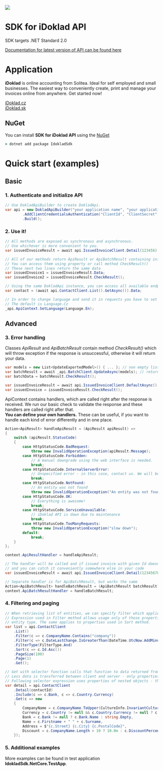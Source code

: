 <img src="https://soliteacr.visualstudio.com/iDoklad/_apis/build/status/SDK/IdokladSdk?branchName=master">

# SDK for iDoklad API

SDK targets .NET Standard 2.0

[Documentation for latest version of API can be found here](https://api.idoklad.cz/Help/v3/en/)

# Application

**iDoklad** is online accounting from Solitea. Ideal for self employed and small businesses. The easiest way to conveniently create, print and manage your invoices online from anywhere. Get started now!

[iDoklad.cz](https://www.idoklad.cz/)  
[iDoklad.sk](https://www.idoklad.sk/)

## NuGet

You can install **SDK for iDoklad API** using the [NuGet](https://www.nuget.org/packages/IdokladSdk)

```cmd
> dotnet add package IdokladSdk
```

# Quick start (examples)

## Basic

### 1. Authenticate and initialize API

```csharp
// Use DokladApiBuilder to create DokladApi.
var api = new DokladApiBuilder("your application name", "your application version")
        .AddClientCredentialsAuthentication("ClientId", "ClientSecret")
        .Build();
```

### 2. Use it!

```csharp
// All methods are exposed as synchronous and asynchronous.
// Use whichever is more convenient to you.
var issuedInvoiceResult = await api.IssuedInvoiceClient.Detail(123456).GetAsync();

// All of our methods return ApiResult or ApiBatchResult containing information about response and the data you requested.
// You can access them using property or call method CheckResult()
// These next two lines return the same data
var issuedInvoice1 = issuedInvoiceResult.Data;
var issuedInvoice2 = issuedInvoiceResult.CheckResult();

// Using the same DokladApi instance, you can access all available endpoints, no need to create separate instances.
var contact = (await api.ContactClient.List().GetAsync()).Data;

// In order to change language and send it in requests you have to set it first.
// The default is Language.Cz
_api.ApiContext.SetLanguage(Language.En);
```

## Advanced

### 3. Error handling

Classes _ApiResult_ and _ApiBatchResult_ contain method _CheckResult()_ which will throw exception if the response is unsuccessful, otherwise it will return your data.

```csharp
var models = new List<UpdateExportedModel>() { ... }; // non empty list
var batchResult = await _api.BatchClient.UpdateAsync(models); // returns ApiBatchResult
var batchData = batchResult.CheckResult();

var issuedInvoiceResult = await api.IssuedInvoiceClient.DefaultAsync(); // returns ApiResult
var issuedInvoice = issuedInvoiceResult.CheckResult();
```

ApiContext contains handlers, which are called right after the response is received. We run our basic check to validate the response and these handlers are called right after that.  
**You can define your own handlers.** These can be useful, if you want to handle each kind of error differently and in one place.

```csharp
Action<ApiResult> handleApiResult = (ApiResult apiResult) =>
{
    switch (apiResult.StatusCode)
    {
        case HttpStatusCode.BadRequest:
            throw new InvalidOperationException(apiResult.Message);
        case HttpStatusCode.Forbidden:
            // A manual downgrade using the web interface is needed.
            break;
        case HttpStatusCode.InternalServerError:
            // Unspecified error - in this case, contact us. We will be able to help you more quickly if you sent the whole request which is causing the error.
            break;
        case HttpStatusCode.NotFound:
            // An entity was not found
            throw new InvalidOperationException("An entity was not found");
        case HttpStatusCode.OK:
            // Everything is awesome!
            break;
        case HttpStatusCode.ServiceUnavailable:
            // iDoklad API is down due to maintenance
            break;
        case HttpStatusCode.TooManyRequests:
            throw new InvalidOperationException("slow down");
        default:
            break;
    }
};

context.ApiResultHandler = handleApiResult;

// The handler will be called and if issued invoice with given Id doesn't exist, it will throw InvalidOperationException
// and you can catch it conveniently somewhere else in your code
var issuedInvoiceResult = await api.IssuedInvoiceClient.Detail(123456789).GetAsync();

// Separate handler is for ApiBatchResult, but works the same
Action<ApiBatchResult> handleBatchResult = (ApiBatchResult batchResult) => { ... };
context.ApiBatchResultHandler = handleBatchResult;
```

### 4. Filtering and paging

```csharp
// When retrieving list of entities, we can specify filter which applies inside iDoklad and reduces amount of data transferred.
// Expression used in Filter method allows usage only of those properties which can be filtered on server-side, it depends on
// entity type. The same applies to properties used in Sort method.
var list = api.ContactClient
    .List()
    .Filter(c => c.CompanyName.Contains("company"))
    .Filter(c => c.DateLastChange.IsGreaterThan(DateTime.UtcNow.AddMinutes(-10)))
    .FilterType(FilterType.And)
    .Sort(c => c.Id.Asc())
    .PageSize(100)
    .Page(1)
    .Get();

// Get with selector function calls that function to data returned from API.
// Less data is transferred between client and server - only properties used in expression.
// Following selector expression uses properties of nested objects - these objects have to be included by using Include method.
var detail = api.ContactClient
    .Detail(contactId)
    .Include(c => c.Bank, c => c.Country.Currency)
    .Get(c => new
    {
        CompanyName = c.CompanyName.ToUpper(CultureInfo.InvariantCulture),
        Currency = c.Country != null && c.Country.Currency != null ? c.Country.Currency.Name : string.Empty,
        Bank = c.Bank != null ? c.Bank.Name : string.Empty,
        Name = c.Firstname + " " + c.Surname,
        Address = $"{c.Street} {c.City} {c.PostalCode}",
        Discount = c.CompanyName.Length > 10 ? 10.0m : c.DiscountPercentage
    });
```

### 5. Additional examples

More examples can be found in test application **IdokladSdk.NetCore.TestApp**.

